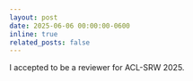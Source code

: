 ```yaml
---
layout: post
date: 2025-06-06 00:00:00-0600
inline: true
related_posts: false
---
```


I accepted to be a reviewer for ACL-SRW 2025.